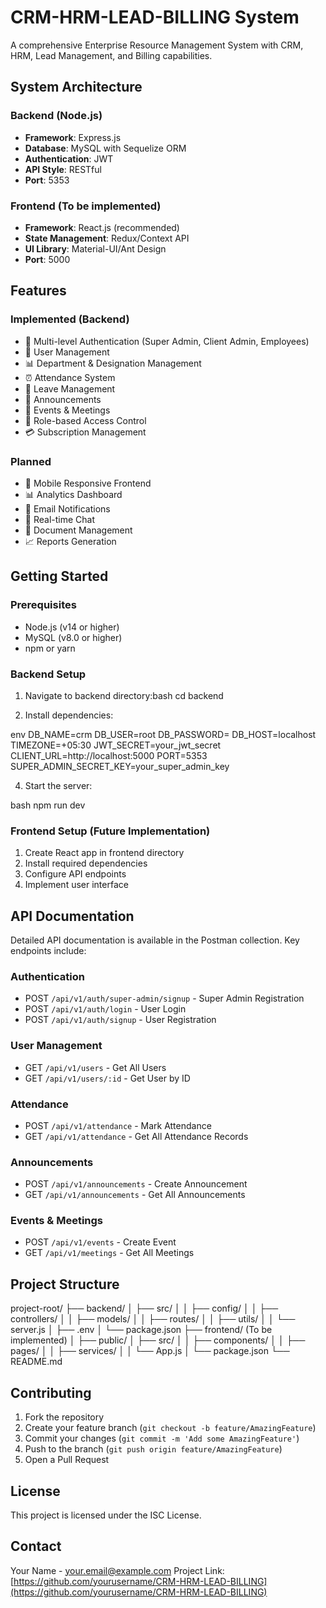 # CRM-HRM-LEAD-BILLING System

A comprehensive Enterprise Resource Management System with CRM, HRM, Lead Management, and Billing capabilities.

## System Architecture

### Backend (Node.js)
- **Framework**: Express.js
- **Database**: MySQL with Sequelize ORM
- **Authentication**: JWT
- **API Style**: RESTful
- **Port**: 5353

### Frontend (To be implemented)
- **Framework**: React.js (recommended)
- **State Management**: Redux/Context API
- **UI Library**: Material-UI/Ant Design
- **Port**: 5000

## Features

### Implemented (Backend)
- 🔐 Multi-level Authentication (Super Admin, Client Admin, Employees)
- 👥 User Management
- 📊 Department & Designation Management
- ⏰ Attendance System
- 📅 Leave Management
- 📢 Announcements
- 📆 Events & Meetings
- 🔑 Role-based Access Control
- 💳 Subscription Management

### Planned
- 📱 Mobile Responsive Frontend
- 📊 Analytics Dashboard
- 📨 Email Notifications
- 💬 Real-time Chat
- 📁 Document Management
- 📈 Reports Generation

## Getting Started

### Prerequisites
- Node.js (v14 or higher)
- MySQL (v8.0 or higher)
- npm or yarn

### Backend Setup
1. Navigate to backend directory:bash
cd backend

2. Install dependencies:


env
DB_NAME=crm
DB_USER=root
DB_PASSWORD=
DB_HOST=localhost
TIMEZONE=+05:30
JWT_SECRET=your_jwt_secret
CLIENT_URL=http://localhost:5000
PORT=5353
SUPER_ADMIN_SECRET_KEY=your_super_admin_key


4. Start the server:

bash
npm run dev



### Frontend Setup (Future Implementation)
1. Create React app in frontend directory
2. Install required dependencies
3. Configure API endpoints
4. Implement user interface

## API Documentation

Detailed API documentation is available in the Postman collection. Key endpoints include:

### Authentication
- POST `/api/v1/auth/super-admin/signup` - Super Admin Registration
- POST `/api/v1/auth/login` - User Login
- POST `/api/v1/auth/signup` - User Registration

### User Management
- GET `/api/v1/users` - Get All Users
- GET `/api/v1/users/:id` - Get User by ID

### Attendance
- POST `/api/v1/attendance` - Mark Attendance
- GET `/api/v1/attendance` - Get All Attendance Records

### Announcements
- POST `/api/v1/announcements` - Create Announcement
- GET `/api/v1/announcements` - Get All Announcements

### Events & Meetings
- POST `/api/v1/events` - Create Event
- GET `/api/v1/meetings` - Get All Meetings

## Project Structure

project-root/
├── backend/
│ ├── src/
│ │ ├── config/
│ │ ├── controllers/
│ │ ├── models/
│ │ ├── routes/
│ │ ├── utils/
│ │ └── server.js
│ ├── .env
│ └── package.json
├── frontend/ (To be implemented)
│ ├── public/
│ ├── src/
│ │ ├── components/
│ │ ├── pages/
│ │ ├── services/
│ │ └── App.js
│ └── package.json
└── README.md



## Contributing

1. Fork the repository
2. Create your feature branch (`git checkout -b feature/AmazingFeature`)
3. Commit your changes (`git commit -m 'Add some AmazingFeature'`)
4. Push to the branch (`git push origin feature/AmazingFeature`)
5. Open a Pull Request

## License

This project is licensed under the ISC License.

## Contact

Your Name - your.email@example.com
Project Link: [https://github.com/yourusername/CRM-HRM-LEAD-BILLING](https://github.com/yourusername/CRM-HRM-LEAD-BILLING)

